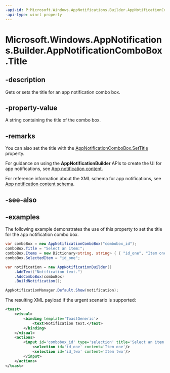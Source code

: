 ```yaml
---
-api-id: P:Microsoft.Windows.AppNotifications.Builder.AppNotificationComboBox.Title
-api-type: winrt property
---
```


# Microsoft.Windows.AppNotifications.Builder.AppNotificationComboBox.Title

<!--
public string Title { get; set; }
-->


## -description

Gets or sets the title for an app notification combo box.

## -property-value

A string containing the title of the combo box.

## -remarks

You can also set the title with the [AppNotificationComboBox.SetTitle](xref:Microsoft.Windows.AppNotifications.Builder.AppNotificationComboBox.SetTitle(System.String)) property.

For guidance on using the **AppNotificationBuilder** APIs to create the UI for app notifications, see [App notification content](/windows/apps/design/shell/tiles-and-notifications/adaptive-interactive-toasts).

For reference information about the XML schema for app notifications, see [App notification content schema](/windows/apps/design/shell/tiles-and-notifications/toast-schema).

## -see-also

## -examples

The following example demonstrates the use of this property to set the title for the app notification combo box.

```csharp
var comboBox = new AppNotificationComboBox("combobox_id");
comboBox.Title = "Select an item:";
comboBox.Items = new Dictionary<string, string> { { "id_one", "Item one" }, { "id_two", "Item two" } };
comboBox.SelectedItem = "id_one";

var notification = new AppNotificationBuilder()
    .AddText("Notification text.")
    .AddComboBox(comboBox)
    .BuildNotification();

AppNotificationManager.Default.Show(notification);
```

The resulting XML payload if the urgent scenario is supported:

```xml
<toast>
    <visual>
        <binding template='ToastGeneric'>
            <text>Notification text.</text>
        </binding>
    </visual>
    <actions>
        <input id='combobox_id' type='selection' title='Select an item:' defaultInput='id_one'>
            <selection id='id_one' content='Item one'/>
            <selection id='id_two' content='Item two'/>
        </input>
    </actions>
</toast>
```



